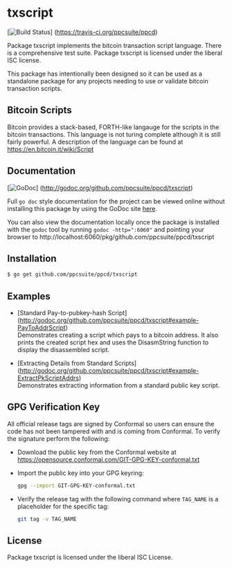 txscript
========

[![Build Status](https://travis-ci.org/ppcsuite/ppcd.png?branch=master)]
(https://travis-ci.org/ppcsuite/ppcd)

Package txscript implements the bitcoin transaction script language.  There is
a comprehensive test suite.  Package txscript is licensed under the liberal ISC
license.

This package has intentionally been designed so it can be used as a standalone
package for any projects needing to use or validate bitcoin transaction scripts.

## Bitcoin Scripts

Bitcoin provides a stack-based, FORTH-like langauge for the scripts in
the bitcoin transactions.  This language is not turing complete
although it is still fairly powerful.  A description of the language
can be found at https://en.bitcoin.it/wiki/Script

## Documentation

[![GoDoc](https://godoc.org/github.com/ppcsuite/ppcd/txscript?status.png)]
(http://godoc.org/github.com/ppcsuite/ppcd/txscript)

Full `go doc` style documentation for the project can be viewed online without
installing this package by using the GoDoc site
[here](http://godoc.org/github.com/ppcsuite/ppcd/txscript).

You can also view the documentation locally once the package is installed with
the `godoc` tool by running `godoc -http=":6060"` and pointing your browser to
http://localhost:6060/pkg/github.com/ppcsuite/ppcd/txscript

## Installation

```bash
$ go get github.com/ppcsuite/ppcd/txscript
```

## Examples

* [Standard Pay-to-pubkey-hash Script]
  (http://godoc.org/github.com/ppcsuite/ppcd/txscript#example-PayToAddrScript)  
  Demonstrates creating a script which pays to a bitcoin address.  It also
  prints the created script hex and uses the DisasmString function to display
  the disassembled script.

* [Extracting Details from Standard Scripts]
  (http://godoc.org/github.com/ppcsuite/ppcd/txscript#example-ExtractPkScriptAddrs)  
  Demonstrates extracting information from a standard public key script.

## GPG Verification Key

All official release tags are signed by Conformal so users can ensure the code
has not been tampered with and is coming from Conformal.  To verify the
signature perform the following:

- Download the public key from the Conformal website at
  https://opensource.conformal.com/GIT-GPG-KEY-conformal.txt

- Import the public key into your GPG keyring:
  ```bash
  gpg --import GIT-GPG-KEY-conformal.txt
  ```

- Verify the release tag with the following command where `TAG_NAME` is a
  placeholder for the specific tag:
  ```bash
  git tag -v TAG_NAME
  ```

## License

Package txscript is licensed under the liberal ISC License.
